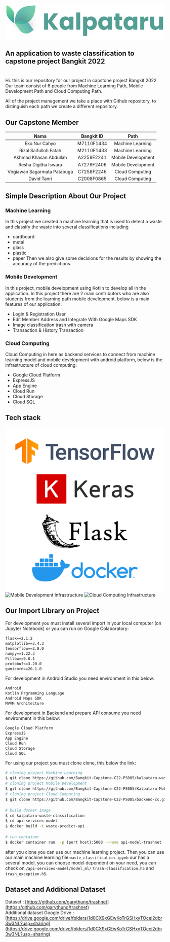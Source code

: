 
![Logo Kalpataru](https://raw.githubusercontent.com/Bangkit-Capstone-C22-PS085/kalpataru-waste-classification/master/assets/logo.png)
<h2>An application to waste classification to capstone project Bangkit 2022</h2>
<h1></h1>
<p>Hi. this is our repository for our project in capstone project Bangkit 2022. Our team consist of 6 people from Machine Learning Path, Mobile Development Path and Cloud Computing Path.

All of the project management we take a place with Github repository, to distinguish each path we create a different repository.</p>

## Our Capstone Member
|            Nama             |  Bangkit ID  |       Path         |
|:---------------------------:|:------------:|:------------------:|
|Eko Nur Cahyo                |  M7110F1434  | Machine Learning   |
|Rizal Saifulloh Fatah        |  M2110F1433  | Machine Learning   |
|Akhmad Khasan Abdullah       |  A2258F2241  | Mobile Development |
|Resha Digitha Iswara         |  A7279F2406  | Mobile Development |
|Virgiawan Sagarmata Patabuga |  C7258F2246  | Cloud Computing    |
|David Tanri                  |  C2008F0865  | Cloud Computing    |


## Simple Description About Our Project
### Machine Learning
In this project we created a machine learning that is used to detect a waste and classify the waste into several classifications including 
- cardboard
- metal
- glass
- plastic
- paper 
Then we also give some decisions for the results by showing the accuracy of the predictions.

### Mobile Development 
In this project, mobile development using Kotlin to develop all in the application. In this project there are 2 main contributors who are also students from the learning path mobile development. below is a main features of our application:
- Login & Registration User
- Edit Member Address and Integrate With Google Maps SDK
- Image classification trash with camera
- Transaction & History Transaction

### Cloud Computing
Cloud Computing in here as backend services to connect from machine learning model and mobile development with android platform, below is the infrastructure of cloud computing:
- Google Cloud Platform
- ExpressJS
- App Engine
- Cloud Run
- Cloud Storage
- Cloud SQL


## Tech stack
![Machine Learning Infrastructure](https://raw.githubusercontent.com/Bangkit-Capstone-C22-PS085/kalpataru-waste-classification/master/assets/infrastructure.png)
![Mobile Development Infrastructure](https://drive.google.com/file/d/1G01-VFEXCV7QaIxf6rVrXgJSwc65pQGL/view)
![Cloud Computing Infrastructure](https://drive.google.com/file/d/1PI4k76N7-kEwrVLtXUxi1bmifH-6-pgp/view)


## Our Import Library on Project
For development you must install several import in your local computer (on Jupyter Notebook) or you can run on Google Colaboratory:
```text
flask==2.1.2
matplotlib==3.4.3
tensorflow==2.8.0
numpy==1.22.3
Pillow==9.0.1
protobuf<=3.20.0
gunicorn==20.1.0
```
For development in Android Studio you need environment in this below:
```
Android
Kotlin Prgramming Language
Android Maps SDK
MVVM Architecture
```

For development in Backend and prepare API consume you need environment in this below:
```
Google Cloud Platform
ExpressJS
App Engine
Cloud Run
Cloud Storage
Cloud SQL
```

For using our project you must clone clone, this below the link:
<br>

```bash
# cloning project Machine Learning
$ git clone https://github.com/Bangkit-Capstone-C22-PS085/kalpataru-waste-classification.git
# cloning project Mobile Development
$ git clone https://github.com/Bangkit-Capstone-C22-PS085/Kalpataru-Mobile.git
# cloning project Cloud Computing
$ git clone https://github.com/Bangkit-Capstone-C22-PS085/backend-cc.git

# build docker image
$ cd kalpataru-waste-classification
$ cd api-services-model
$ docker build -t waste-predict-api .

# run container
$ docker container run  -p {port host}:5000 --name api-model-trashnet
```

after you clone you can use our machine learning project. Then you can use our main machine learning file
`waste_classification.ipynb` our has a several model, you can choose model dependent on your need, you can check on `/api-services-model/model_ml/` `trash-classification.h5` and `trash_exception.h5`.

## Dataset and Additional Dataset
Dataset : [https://github.com/garythung/trashnet](https://github.com/garythung/trashnet)
<br>
Additional dataset Google Drive : [https://drive.google.com/drive/folders/1d0CX9xGEwKoTrGSHxyTOcei2dbr3w3NL?usp=sharing](https://drive.google.com/drive/folders/1d0CX9xGEwKoTrGSHxyTOcei2dbr3w3NL?usp=sharing)
